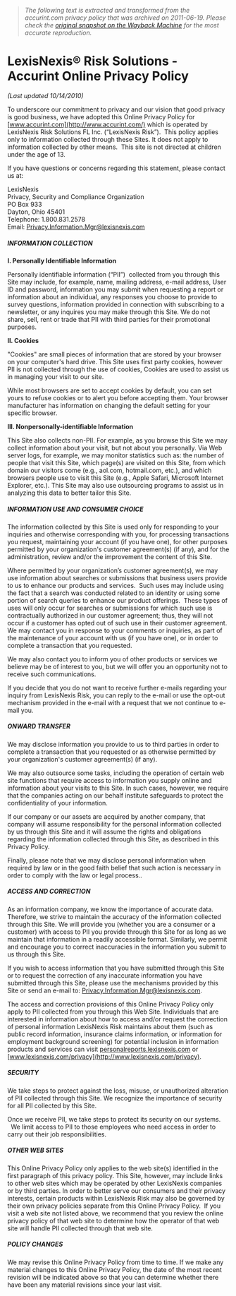 > *The following text is extracted and transformed from the accurint.com privacy policy that was archived on 2011-06-19. Please check the [original snapshot on the Wayback Machine](https://web.archive.org/web/20110619055056id_/http%3A//privacypolicy.lexisnexis.com/accurint.html) for the most accurate reproduction.*

# LexisNexis® Risk Solutions - Accurint Online Privacy Policy

_(Last updated 10/14/2010)_

To underscore our commitment to privacy and our vision that good privacy is good business, we have adopted this Online Privacy Policy for [www.accurint.com](http://www.accurint.com/) which is operated by LexisNexis Risk Solutions FL Inc. (“LexisNexis Risk”).  This policy applies only to information collected through these Sites. It does not apply to information collected by other means.  This site is not directed at children under the age of 13.

If you have questions or concerns regarding this statement, please contact us at:

LexisNexis  
Privacy, Security and Compliance Organization  
PO Box 933  
Dayton, Ohio 45401  
Telephone: 1.800.831.2578  
Email: [Privacy.Information.Mgr@lexisnexis.com](mailto:Privacy.Information.Mgr@lexisnexis.com)

##### INFORMATION COLLECTION

**I. Personally Identifiable Information**

Personally identifiable information (“PII”)  collected from you through this Site may include, for example, name, mailing address, e-mail address, User ID and password, information you may submit when requesting a report or information about an individual, any responses you choose to provide to survey questions, information provided in connection with subscribing to a newsletter, or any inquires you may make through this Site. We do not share, sell, rent or trade that PII with third parties for their promotional purposes.

**II. Cookies**

"Cookies" are small pieces of information that are stored by your browser on your computer's hard drive. This Site uses first party cookies, however PII is not collected through the use of cookies, Cookies are used to assist us in managing your visit to our site.

While most browsers are set to accept cookies by default, you can set yours to refuse cookies or to alert you before accepting them. Your browser manufacturer has information on changing the default setting for your specific browser.

**III. Nonpersonally-identifiable Information**

This Site also collects non-PII. For example, as you browse this Site we may collect information about your visit, but not about you personally. Via Web server logs, for example, we may monitor statistics such as: the number of people that visit this Site, which page(s) are visited on this Site, from which domain our visitors come (e.g., aol.com, hotmail.com, etc.), and which browsers people use to visit this Site (e.g., Apple Safari, Microsoft Internet Explorer, etc.). This Site may also use outsourcing programs to assist us in analyzing this data to better tailor this Site.

##### INFORMATION USE AND CONSUMER CHOICE

The information collected by this Site is used only for responding to your inquiries and otherwise corresponding with you, for processing transactions you request, maintaining your account (if you have one), for other purposes permitted by your organization's customer agreement(s) (if any), and for the administration, review and/or the improvement the content of this Site.

Where permitted by your organization’s customer agreement(s), we may use information about searches or submissions that business users provide to us to enhance our products and services.  Such uses may include using the fact that a search was conducted related to an identity or using some portion of search queries to enhance our product offerings.  These types of uses will only occur for searches or submissions for which such use is contractually authorized in our customer agreement; thus, they will not occur if a customer has opted out of such use in their customer agreement.  We may contact you in response to your comments or inquiries, as part of the maintenance of your account with us (if you have one), or in order to complete a transaction that you requested.

We may also contact you to inform you of other products or services we believe may be of interest to you, but we will offer you an opportunity not to receive such communications.

If you decide that you do not want to receive further e-mails regarding your inquiry from LexisNexis Risk, you can reply to the e-mail or use the opt-out mechanism provided in the e-mail with a request that we not continue to e-mail you. 

##### ONWARD TRANSFER

We may disclose information you provide to us to third parties in order to complete a transaction that you requested or as otherwise permitted by your organization's customer agreement(s) (if any).

We may also outsource some tasks, including the operation of certain web site functions that require access to information you supply online and information about your visits to this Site. In such cases, however, we require that the companies acting on our behalf institute safeguards to protect the confidentiality of your information.

If our company or our assets are acquired by another company, that company will assume responsibility for the personal information collected by us through this Site and it will assume the rights and obligations regarding the information collected through this Site, as described in this Privacy Policy.

Finally, please note that we may disclose personal information when required by law or in the good faith belief that such action is necessary in order to comply with the law or legal process.. 

##### ACCESS AND CORRECTION

As an information company, we know the importance of accurate data. Therefore, we strive to maintain the accuracy of the information collected through this Site. We will provide you (whether you are a consumer or a customer) with access to PII you provide through this Site for as long as we maintain that information in a readily accessible format. Similarly, we permit and encourage you to correct inaccuracies in the information you submit to us through this Site.

If you wish to access information that you have submitted through this Site or to request the correction of any inaccurate information you have submitted through this Site, please use the mechanisms provided by this Site or send an e-mail to: [Privacy.Information.Mgr@lexisnexis.com](mailto:Privacy.Information.Mgr@lexisnexis.com). 

The access and correction provisions of this Online Privacy Policy only apply to PII collected from you through this Web Site. Individuals that are interested in information about how to access and/or request the correction of personal information LexisNexis Risk maintains about them (such as public record information, insurance claims information, or information for employment background screening) for potential inclusion in information products and services can visit [personalreports.lexisnexis.com](http://personalreports.lexisnexis.com/) or [www.lexisnexis.com/privacy](http://www.lexisnexis.com/privacy).

##### SECURITY

We take steps to protect against the loss, misuse, or unauthorized alteration of PII collected through this Site. We recognize the importance of security for all PII collected by this Site. 

Once we receive PII, we take steps to protect its security on our systems.   We limit access to PII to those employees who need access in order to carry out their job responsibilities. 

##### OTHER WEB SITES

This Online Privacy Policy only applies to the web site(s) identified in the first paragraph of this privacy policy. This Site, however, may include links to other web sites which may be operated by other LexisNexis companies or by third parties. In order to better serve our consumers and their privacy interests, certain products within LexisNexis Risk may also be governed by their own privacy policies separate from this Online Privacy Policy.  If you visit a web site not listed above, we recommend that you review the online privacy policy of that web site to determine how the operator of that web site will handle PII collected through that web site.

##### POLICY CHANGES

We may revise this Online Privacy Policy from time to time. If we make any material changes to this Online Privacy Policy, the date of the most recent revision will be indicated above so that you can determine whether there have been any material revisions since your last visit.
